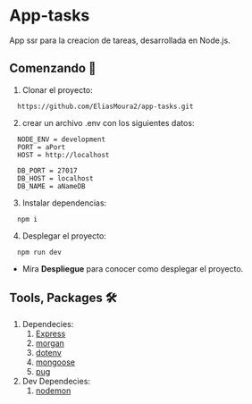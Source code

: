 # App-tasks
App ssr para la creacion de tareas, desarrollada en Node.js.
## Comenzando 🚀
1. Clonar el proyecto: 
```
  https://github.com/EliasMoura2/app-tasks.git
```
2. crear un archivo .env con los siguientes datos:
```
  NODE_ENV = development
  PORT = aPort
  HOST = http://localhost

  DB_PORT = 27017
  DB_HOST = localhost
  DB_NAME = aNameDB
```
3. Instalar dependencias:
```
  npm i
```
4. Desplegar el proyecto:
```
  npm run dev
```
- Mira **Despliegue** para conocer como desplegar el proyecto.
## Tools, Packages 🛠️
1. Dependecies:
   1. [Express](https://expressjs.com/)
   2. [morgan](https://www.npmjs.com/package/morgan)
   3. [dotenv](https://www.npmjs.com/package/dotenv)
   4. [mongoose](https://mongoosejs.com/)
   5. [pug](https://pugjs.org/api/getting-started.html)
2. Dev Dependecies:
   1. [nodemon](https://nodemon.io/)
